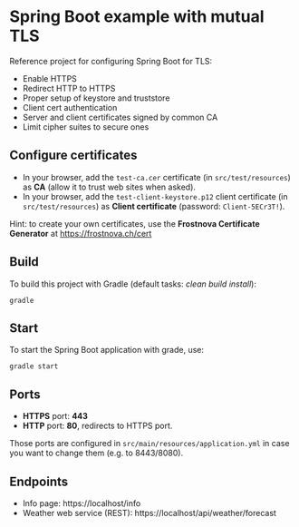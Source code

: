# Spring Boot example with mutual TLS

Reference project for configuring Spring Boot for TLS:
- Enable HTTPS
- Redirect HTTP to HTTPS
- Proper setup of keystore and truststore
- Client cert authentication
- Server and client certificates signed by common CA
- Limit cipher suites to secure ones

## Configure certificates

- In your browser, add the `test-ca.cer` certificate (in `src/test/resources`) as **CA** (allow it to trust web sites when asked).
- In your browser, add the `test-client-keystore.p12` client certificate (in `src/test/resources`) as **Client certificate** (password: `Client-5ECr3T!`).

Hint: to create your own certificates, use the **Frostnova Certificate Generator** at https://frostnova.ch/cert

## Build

To build this project with Gradle (default tasks: _clean build install_):

    gradle
    
## Start
    
To start the Spring Boot application with grade, use:
    
    gradle start
    
## Ports

- **HTTPS** port: **443**
- **HTTP**  port: **80**, redirects to HTTPS port.

Those ports are configured in `src/main/resources/application.yml` in case you want to change them (e.g. to 8443/8080).

## Endpoints

- Info page: https://localhost/info
- Weather web service (REST): https://localhost/api/weather/forecast

